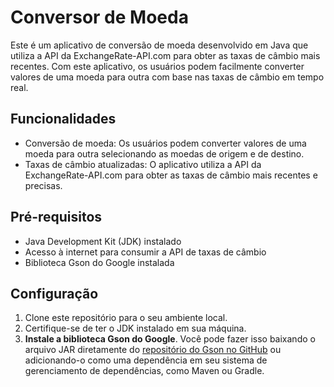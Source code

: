 # Conversor de Moeda

Este é um aplicativo de conversão de moeda desenvolvido em Java que utiliza a API da ExchangeRate-API.com para obter as taxas de câmbio mais recentes. Com este aplicativo, os usuários podem facilmente converter valores de uma moeda para outra com base nas taxas de câmbio em tempo real.

## Funcionalidades

- Conversão de moeda: Os usuários podem converter valores de uma moeda para outra selecionando as moedas de origem e de destino.
- Taxas de câmbio atualizadas: O aplicativo utiliza a API da ExchangeRate-API.com para obter as taxas de câmbio mais recentes e precisas.

## Pré-requisitos

- Java Development Kit (JDK) instalado
- Acesso à internet para consumir a API de taxas de câmbio
- Biblioteca Gson do Google instalada

## Configuração

1. Clone este repositório para o seu ambiente local.
2. Certifique-se de ter o JDK instalado em sua máquina.
3. **Instale a biblioteca Gson do Google**. Você pode fazer isso baixando o arquivo JAR diretamente do [repositório do Gson no GitHub](https://github.com/google/gson) ou adicionando-o como uma dependência em seu sistema de gerenciamento de dependências, como Maven ou Gradle.

